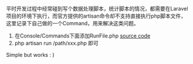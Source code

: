 平时开发过程中经常碰到写个数据处理脚本，统计脚本的情况，都需要在Laravel项目的环境下执行，而官方提供的artisan命令却不支持直接执行php脚本文件，这里记录下自己做的一个Command，用来解决这类问题。


1. 在Console/Commands下面添加RunFile.php [source code](https://gist.github.com/icedfish/d337740fbf728ed6dd6a)
2. php artisan run /path/xxx.php 即可

Simple but works : )
